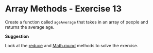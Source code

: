 # Array Methods - Exercise 13

Create a function called `ageAverage` that takes in an array of people and returns the average age.

**Suggestion**

Look at the [reduce](https://developer.mozilla.org/en-US/docs/Web/JavaScript/Reference/Global_Objects/Array/reduce) and [Math.round](https://developer.mozilla.org/en-US/docs/Web/JavaScript/Reference/Global_Objects/Math/round) methods to solve the exercise.
